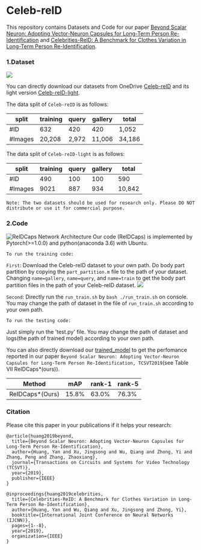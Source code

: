# Celeb-reID

This repository contains Datasets and Code for our paper [Beyond Scalar Neuron: Adopting Vector-Neuron Capsules for Long-Term Person Re-Identification](https://ieeexplore.ieee.org/stamp/stamp.jsp?arnumber=8873614) and [Celebrities-ReID: A Benchmark for Clothes Variation in Long-Term Person Re-Identification](https://ieeexplore.ieee.org/stamp/stamp.jsp?arnumber=8851957).

### 1.Dataset
![](https://github.com/Huang-3/Celeb-reID/blob/master/show.jpg)

You can directly download our datasets from OneDrive [Celeb-reID](https://1drv.ms/u/s!Ats-N2hYCkEIgckQF5M5TCsBF0aQZQ?e=IKG16O) and its light version [Celeb-reID-light](https://1drv.ms/u/s!Ats-N2hYCkEIgckRrtd0HGhUZPqNcw?e=ziRTjb).

The data split of `Celeb-reID` is as follows:

| split  | training|query|gallery|total |
| -------| -----   |-----| ----- | -----| 
| #ID    | 632     |420  |420    |1,052 | 
| #Images| 20,208  |2,972|11,006 |34,186|

The data split of `Celeb-reID-light` is as follows:

| split  | training|query|gallery|total |
| -------| -----   |-----| ----- | -----| 
| #ID    | 490     |100  |100    |590   | 
| #Images| 9021    |887  |934    |10,842|

`Note: The two datasets should be used for research only. Please DO NOT distribute or use it for commercial purpose.`

### 2.Code
![ReIDCaps Network Architecture](https://github.com/Huang-3/Celeb-reID/blob/master/show_reidcaps.jpg)
Our code (ReIDCaps) is implemented by Pytorch(>=1.0.0) and python(anaconda 3.6) with Ubuntu.

`To run the training code:`

`First`: Download the Celeb-reID dataset to your own path. Do body part partition by copying the `part_partition.m` file to the path of your dataset. Changing `name=gallery`, `name=query`, and `name=train` to get the body part partition files in the path of your Celeb-reID dataset.
![](https://github.com/Huang-3/Celeb-reID/blob/master/show_part.jpg)

`Second`: Directly run the `run_train.sh` by `bash ./run_train.sh` on console. You may change the path of dataset in the file of `run_train.sh` according to your own path.

`To run the testing code:`

Just simply run the 'test.py' file. You may change the path of dataset and logs(the path of trained model) according to your own path.

You can also directly download our [trained_model](https://1drv.ms/u/s!Ats-N2hYCkEIgckkVxQnNowbn_RNog?e=IEw5Zj) to get the perfomance reported in our paper `Beyond Scalar Neuron: Adopting Vector-Neuron Capsules for Long-Term Person Re-Identification, TCSVT2019`(see Table VII ReIDCaps*(ours)).

| Method          | mAP    |rank-1 |rank-5|
| -------         | -----  |-----  | ---- | 
| ReIDCaps*(Ours) | 15.8%  |63.0%  |76.3% |

### Citation
Please cite this paper in your publications if it helps your research:
```
@article{huang2019beyond,
  title={Beyond Scalar Neuron: Adopting Vector-Neuron Capsules for Long-Term Person Re-Identification},
  author={Huang, Yan and Xu, Jingsong and Wu, Qiang and Zhong, Yi and Zhang, Peng and Zhang, Zhaoxiang},
  journal={Transactions on Circuits and Systems for Video Technology (TCSVT)},
  year={2019},
  publisher={IEEE}
}

@inproceedings{huang2019celebrities,
  title={Celebrities-ReID: A Benchmark for Clothes Variation in Long-Term Person Re-Identification},
  author={Huang, Yan and Wu, Qiang and Xu, Jingsong and Zhong, Yi},
  booktitle={International Joint Conference on Neural Networks (IJCNN)},
  pages={1--8},
  year={2019},
  organization={IEEE}
}
